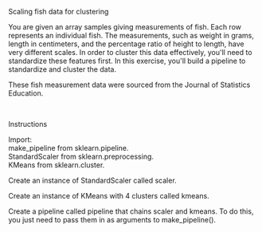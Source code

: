 Scaling fish data for clustering

You are given an array samples giving measurements of fish. Each row represents an individual fish. The measurements, such as weight in grams, length in centimeters, and the percentage ratio of height to length, have very different scales. In order to cluster this data effectively, you'll need to standardize these features first. In this exercise, you'll build a pipeline to standardize and cluster the data.

These fish measurement data were sourced from the Journal of Statistics Education.

<br>

Instructions

Import:  
make_pipeline from sklearn.pipeline.  
StandardScaler from sklearn.preprocessing.  
KMeans from sklearn.cluster.  

Create an instance of StandardScaler called scaler.

Create an instance of KMeans with 4 clusters called kmeans.

Create a pipeline called pipeline that chains scaler and kmeans. To do this, you just need to pass them in as arguments to make_pipeline().
